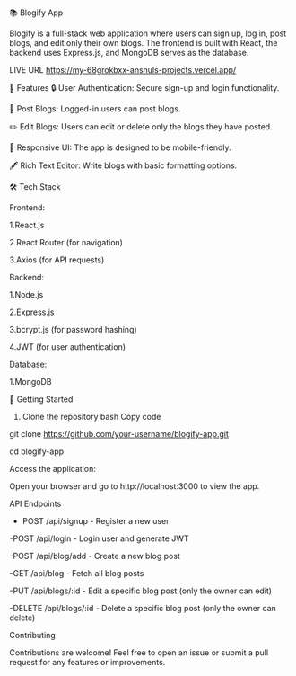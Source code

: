 
📚 Blogify App

Blogify is a full-stack web application where users can sign up, log in, post blogs, and edit only their own blogs. The frontend is built with React, the backend uses Express.js, and MongoDB serves as the database.

LIVE URL
https://my-68grokbxx-anshuls-projects.vercel.app/

🌟 Features
🔒 User Authentication: Secure sign-up and login functionality.


📝 Post Blogs: Logged-in users can post blogs.


✏️ Edit Blogs: Users can edit or delete only the blogs they have posted.


📱 Responsive UI: The app is designed to be mobile-friendly.


🖋️ Rich Text Editor: Write blogs with basic formatting options.


🛠️ Tech Stack

Frontend:

1.React.js

2.React Router (for navigation)

3.Axios (for API requests)

Backend:

1.Node.js

2.Express.js

3.bcrypt.js (for password hashing)

4.JWT (for user authentication)

Database:

1.MongoDB


🚀 Getting Started


1. Clone the repository
bash
Copy code

git clone https://github.com/your-username/blogify-app.git

cd blogify-app


Access the application:

Open your browser and go to http://localhost:3000 to view the app.

API Endpoints

- POST /api/signup - Register a new user

-POST /api/login - Login user and generate JWT

-POST /api/blog/add - Create a new blog post

-GET /api/blog - Fetch all blog posts

-PUT /api/blogs/:id - Edit a specific blog post (only the owner can edit)

-DELETE /api/blogs/:id - Delete a specific blog post (only the owner can delete)



Contributing

Contributions are welcome! Feel free to open an issue or submit a pull request for any features or improvements.





